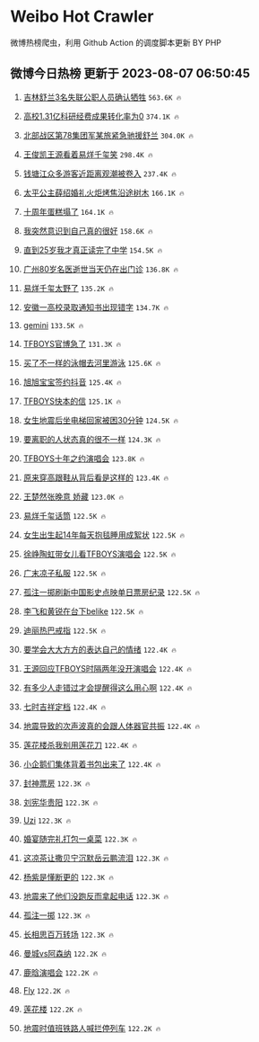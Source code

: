 # Weibo Hot Crawler 



微博热榜爬虫，利用 Github Action 的调度脚本更新 BY PHP 


## 微博今日热榜 更新于 2023-08-07 06:50:45 
1. [吉林舒兰3名失联公职人员确认牺牲](https://s.weibo.com/weibo?q=%23%E5%90%89%E6%9E%97%E8%88%92%E5%85%B03%E5%90%8D%E5%A4%B1%E8%81%94%E5%85%AC%E8%81%8C%E4%BA%BA%E5%91%98%E7%A1%AE%E8%AE%A4%E7%89%BA%E7%89%B2%23&t=31&band_rank=1&Refer=top) `563.6K 🔥` 

1. [高校1.31亿科研经费成果转化率为0](https://s.weibo.com/weibo?q=%23%E9%AB%98%E6%A0%A11.31%E4%BA%BF%E7%A7%91%E7%A0%94%E7%BB%8F%E8%B4%B9%E6%88%90%E6%9E%9C%E8%BD%AC%E5%8C%96%E7%8E%87%E4%B8%BA0%23&t=31&band_rank=2&Refer=top) `374.1K 🔥` 

1. [北部战区第78集团军某旅紧急驰援舒兰](https://s.weibo.com/weibo?q=%23%E5%8C%97%E9%83%A8%E6%88%98%E5%8C%BA%E7%AC%AC78%E9%9B%86%E5%9B%A2%E5%86%9B%E6%9F%90%E6%97%85%E7%B4%A7%E6%80%A5%E9%A9%B0%E6%8F%B4%E8%88%92%E5%85%B0%23&t=31&band_rank=3&Refer=top) `304.0K 🔥` 

1. [王俊凯王源看着易烊千玺笑](https://s.weibo.com/weibo?q=%23%E7%8E%8B%E4%BF%8A%E5%87%AF%E7%8E%8B%E6%BA%90%E7%9C%8B%E7%9D%80%E6%98%93%E7%83%8A%E5%8D%83%E7%8E%BA%E7%AC%91%23&t=31&band_rank=4&Refer=top) `298.4K 🔥` 

1. [钱塘江众多游客近距离观潮被卷入](https://s.weibo.com/weibo?q=%23%E9%92%B1%E5%A1%98%E6%B1%9F%E4%BC%97%E5%A4%9A%E6%B8%B8%E5%AE%A2%E8%BF%91%E8%B7%9D%E7%A6%BB%E8%A7%82%E6%BD%AE%E8%A2%AB%E5%8D%B7%E5%85%A5%23&t=31&band_rank=5&Refer=top) `237.4K 🔥` 

1. [太平公主薛绍婚礼火炬烤焦沿途树木](https://s.weibo.com/weibo?q=%23%E5%A4%AA%E5%B9%B3%E5%85%AC%E4%B8%BB%E8%96%9B%E7%BB%8D%E5%A9%9A%E7%A4%BC%E7%81%AB%E7%82%AC%E7%83%A4%E7%84%A6%E6%B2%BF%E9%80%94%E6%A0%91%E6%9C%A8%23&t=31&band_rank=6&Refer=top) `166.1K 🔥` 

1. [十周年蛋糕塌了](https://s.weibo.com/weibo?q=%23%E5%8D%81%E5%91%A8%E5%B9%B4%E8%9B%8B%E7%B3%95%E5%A1%8C%E4%BA%86%23&t=31&band_rank=7&Refer=top) `164.1K 🔥` 

1. [我突然意识到自己真的很好](https://s.weibo.com/weibo?q=%E6%88%91%E7%AA%81%E7%84%B6%E6%84%8F%E8%AF%86%E5%88%B0%E8%87%AA%E5%B7%B1%E7%9C%9F%E7%9A%84%E5%BE%88%E5%A5%BD&t=31&band_rank=8&Refer=top) `158.6K 🔥` 

1. [直到25岁我才真正读完了中学](https://s.weibo.com/weibo?q=%23%E7%9B%B4%E5%88%B025%E5%B2%81%E6%88%91%E6%89%8D%E7%9C%9F%E6%AD%A3%E8%AF%BB%E5%AE%8C%E4%BA%86%E4%B8%AD%E5%AD%A6%23&t=31&band_rank=9&Refer=top) `154.5K 🔥` 

1. [广州80岁名医逝世当天仍在出门诊](https://s.weibo.com/weibo?q=%23%E5%B9%BF%E5%B7%9E80%E5%B2%81%E5%90%8D%E5%8C%BB%E9%80%9D%E4%B8%96%E5%BD%93%E5%A4%A9%E4%BB%8D%E5%9C%A8%E5%87%BA%E9%97%A8%E8%AF%8A%23&t=31&band_rank=10&Refer=top) `136.8K 🔥` 

1. [易烊千玺太野了](https://s.weibo.com/weibo?q=%23%E6%98%93%E7%83%8A%E5%8D%83%E7%8E%BA%E5%A4%AA%E9%87%8E%E4%BA%86%23&t=31&band_rank=11&Refer=top) `135.2K 🔥` 

1. [安徽一高校录取通知书出现错字](https://s.weibo.com/weibo?q=%23%E5%AE%89%E5%BE%BD%E4%B8%80%E9%AB%98%E6%A0%A1%E5%BD%95%E5%8F%96%E9%80%9A%E7%9F%A5%E4%B9%A6%E5%87%BA%E7%8E%B0%E9%94%99%E5%AD%97%23&t=31&band_rank=12&Refer=top) `134.7K 🔥` 

1. [gemini](https://s.weibo.com/weibo?q=gemini&t=31&band_rank=13&Refer=top) `133.5K 🔥` 

1. [TFBOYS官博急了](https://s.weibo.com/weibo?q=%23TFBOYS%E5%AE%98%E5%8D%9A%E6%80%A5%E4%BA%86%23&t=31&band_rank=14&Refer=top) `131.3K 🔥` 

1. [买了不一样的泳帽去河里游泳](https://s.weibo.com/weibo?q=%E4%B9%B0%E4%BA%86%E4%B8%8D%E4%B8%80%E6%A0%B7%E7%9A%84%E6%B3%B3%E5%B8%BD%E5%8E%BB%E6%B2%B3%E9%87%8C%E6%B8%B8%E6%B3%B3&t=31&band_rank=15&Refer=top) `125.6K 🔥` 

1. [旭旭宝宝签约抖音](https://s.weibo.com/weibo?q=%23%E6%97%AD%E6%97%AD%E5%AE%9D%E5%AE%9D%E7%AD%BE%E7%BA%A6%E6%8A%96%E9%9F%B3%23&t=31&band_rank=16&Refer=top) `125.4K 🔥` 

1. [TFBOYS快本的信](https://s.weibo.com/weibo?q=%23TFBOYS%E5%BF%AB%E6%9C%AC%E7%9A%84%E4%BF%A1%23&t=31&band_rank=17&Refer=top) `125.1K 🔥` 

1. [女生地震后坐电梯回家被困30分钟](https://s.weibo.com/weibo?q=%23%E5%A5%B3%E7%94%9F%E5%9C%B0%E9%9C%87%E5%90%8E%E5%9D%90%E7%94%B5%E6%A2%AF%E5%9B%9E%E5%AE%B6%E8%A2%AB%E5%9B%B030%E5%88%86%E9%92%9F%23&t=31&band_rank=18&Refer=top) `124.5K 🔥` 

1. [要离职的人状态真的很不一样](https://s.weibo.com/weibo?q=%E8%A6%81%E7%A6%BB%E8%81%8C%E7%9A%84%E4%BA%BA%E7%8A%B6%E6%80%81%E7%9C%9F%E7%9A%84%E5%BE%88%E4%B8%8D%E4%B8%80%E6%A0%B7&t=31&band_rank=19&Refer=top) `124.3K 🔥` 

1. [TFBOYS十年之约演唱会](https://s.weibo.com/weibo?q=%23TFBOYS%E5%8D%81%E5%B9%B4%E4%B9%8B%E7%BA%A6%E6%BC%94%E5%94%B1%E4%BC%9A%23&t=31&band_rank=20&Refer=top) `123.8K 🔥` 

1. [原来穿高跟鞋从背后看是这样的](https://s.weibo.com/weibo?q=%23%E5%8E%9F%E6%9D%A5%E7%A9%BF%E9%AB%98%E8%B7%9F%E9%9E%8B%E4%BB%8E%E8%83%8C%E5%90%8E%E7%9C%8B%E6%98%AF%E8%BF%99%E6%A0%B7%E7%9A%84%23&t=31&band_rank=21&Refer=top) `123.4K 🔥` 

1. [王楚然张晚意 娇藏](https://s.weibo.com/weibo?q=%E7%8E%8B%E6%A5%9A%E7%84%B6%E5%BC%A0%E6%99%9A%E6%84%8F%20%E5%A8%87%E8%97%8F&t=31&band_rank=22&Refer=top) `123.0K 🔥` 

1. [易烊千玺话筒](https://s.weibo.com/weibo?q=%E6%98%93%E7%83%8A%E5%8D%83%E7%8E%BA%E8%AF%9D%E7%AD%92&t=31&band_rank=23&Refer=top) `122.5K 🔥` 

1. [女生出生起14年每天抱毯睡用成絮状](https://s.weibo.com/weibo?q=%23%E5%A5%B3%E7%94%9F%E5%87%BA%E7%94%9F%E8%B5%B714%E5%B9%B4%E6%AF%8F%E5%A4%A9%E6%8A%B1%E6%AF%AF%E7%9D%A1%E7%94%A8%E6%88%90%E7%B5%AE%E7%8A%B6%23&t=31&band_rank=24&Refer=top) `122.5K 🔥` 

1. [徐峥陶虹带女儿看TFBOYS演唱会](https://s.weibo.com/weibo?q=%23%E5%BE%90%E5%B3%A5%E9%99%B6%E8%99%B9%E5%B8%A6%E5%A5%B3%E5%84%BF%E7%9C%8BTFBOYS%E6%BC%94%E5%94%B1%E4%BC%9A%23&t=31&band_rank=25&Refer=top) `122.5K 🔥` 

1. [广末凉子私服](https://s.weibo.com/weibo?q=%E5%B9%BF%E6%9C%AB%E5%87%89%E5%AD%90%E7%A7%81%E6%9C%8D&t=31&band_rank=26&Refer=top) `122.5K 🔥` 

1. [孤注一掷刷新中国影史点映单日票房纪录](https://s.weibo.com/weibo?q=%23%E5%AD%A4%E6%B3%A8%E4%B8%80%E6%8E%B7%E5%88%B7%E6%96%B0%E4%B8%AD%E5%9B%BD%E5%BD%B1%E5%8F%B2%E7%82%B9%E6%98%A0%E5%8D%95%E6%97%A5%E7%A5%A8%E6%88%BF%E7%BA%AA%E5%BD%95%23&t=31&band_rank=27&Refer=top) `122.5K 🔥` 

1. [李飞和黄锐在台下belike](https://s.weibo.com/weibo?q=%23%E6%9D%8E%E9%A3%9E%E5%92%8C%E9%BB%84%E9%94%90%E5%9C%A8%E5%8F%B0%E4%B8%8Bbelike%23&t=31&band_rank=28&Refer=top) `122.5K 🔥` 

1. [迪丽热巴戒指](https://s.weibo.com/weibo?q=%23%E8%BF%AA%E4%B8%BD%E7%83%AD%E5%B7%B4%E6%88%92%E6%8C%87%23&t=31&band_rank=29&Refer=top) `122.5K 🔥` 

1. [要学会大大方方的表达自己的情绪](https://s.weibo.com/weibo?q=%E8%A6%81%E5%AD%A6%E4%BC%9A%E5%A4%A7%E5%A4%A7%E6%96%B9%E6%96%B9%E7%9A%84%E8%A1%A8%E8%BE%BE%E8%87%AA%E5%B7%B1%E7%9A%84%E6%83%85%E7%BB%AA&t=31&band_rank=30&Refer=top) `122.4K 🔥` 

1. [王源回应TFBOYS时隔两年没开演唱会](https://s.weibo.com/weibo?q=%23%E7%8E%8B%E6%BA%90%E5%9B%9E%E5%BA%94TFBOYS%E6%97%B6%E9%9A%94%E4%B8%A4%E5%B9%B4%E6%B2%A1%E5%BC%80%E6%BC%94%E5%94%B1%E4%BC%9A%23&t=31&band_rank=31&Refer=top) `122.4K 🔥` 

1. [有多少人走错过才会提醒得这么用心啊](https://s.weibo.com/weibo?q=%E6%9C%89%E5%A4%9A%E5%B0%91%E4%BA%BA%E8%B5%B0%E9%94%99%E8%BF%87%E6%89%8D%E4%BC%9A%E6%8F%90%E9%86%92%E5%BE%97%E8%BF%99%E4%B9%88%E7%94%A8%E5%BF%83%E5%95%8A&t=31&band_rank=32&Refer=top) `122.4K 🔥` 

1. [七时吉祥定档](https://s.weibo.com/weibo?q=%23%E4%B8%83%E6%97%B6%E5%90%89%E7%A5%A5%E5%AE%9A%E6%A1%A3%23&t=31&band_rank=33&Refer=top) `122.4K 🔥` 

1. [地震导致的次声波真的会跟人体器官共振](https://s.weibo.com/weibo?q=%E5%9C%B0%E9%9C%87%E5%AF%BC%E8%87%B4%E7%9A%84%E6%AC%A1%E5%A3%B0%E6%B3%A2%E7%9C%9F%E7%9A%84%E4%BC%9A%E8%B7%9F%E4%BA%BA%E4%BD%93%E5%99%A8%E5%AE%98%E5%85%B1%E6%8C%AF&t=31&band_rank=34&Refer=top) `122.4K 🔥` 

1. [莲花楼杀我别用莲花刀](https://s.weibo.com/weibo?q=%23%E8%8E%B2%E8%8A%B1%E6%A5%BC%E6%9D%80%E6%88%91%E5%88%AB%E7%94%A8%E8%8E%B2%E8%8A%B1%E5%88%80%23&t=31&band_rank=35&Refer=top) `122.4K 🔥` 

1. [小企鹅们集体背着书包出来了](https://s.weibo.com/weibo?q=%E5%B0%8F%E4%BC%81%E9%B9%85%E4%BB%AC%E9%9B%86%E4%BD%93%E8%83%8C%E7%9D%80%E4%B9%A6%E5%8C%85%E5%87%BA%E6%9D%A5%E4%BA%86&t=31&band_rank=36&Refer=top) `122.4K 🔥` 

1. [封神票房](https://s.weibo.com/weibo?q=%E5%B0%81%E7%A5%9E%E7%A5%A8%E6%88%BF&t=31&band_rank=37&Refer=top) `122.3K 🔥` 

1. [刘宪华贵阳](https://s.weibo.com/weibo?q=%E5%88%98%E5%AE%AA%E5%8D%8E%E8%B4%B5%E9%98%B3&t=31&band_rank=38&Refer=top) `122.3K 🔥` 

1. [Uzi](https://s.weibo.com/weibo?q=Uzi&t=31&band_rank=39&Refer=top) `122.3K 🔥` 

1. [婚宴随完礼打包一桌菜](https://s.weibo.com/weibo?q=%E5%A9%9A%E5%AE%B4%E9%9A%8F%E5%AE%8C%E7%A4%BC%E6%89%93%E5%8C%85%E4%B8%80%E6%A1%8C%E8%8F%9C&t=31&band_rank=40&Refer=top) `122.3K 🔥` 

1. [这凉茶让撒贝宁沉默岳云鹏流泪](https://s.weibo.com/weibo?q=%23%E8%BF%99%E5%87%89%E8%8C%B6%E8%AE%A9%E6%92%92%E8%B4%9D%E5%AE%81%E6%B2%89%E9%BB%98%E5%B2%B3%E4%BA%91%E9%B9%8F%E6%B5%81%E6%B3%AA%23&t=31&band_rank=41&Refer=top) `122.3K 🔥` 

1. [杨紫是懂断更的](https://s.weibo.com/weibo?q=%23%E6%9D%A8%E7%B4%AB%E6%98%AF%E6%87%82%E6%96%AD%E6%9B%B4%E7%9A%84%23&t=31&band_rank=42&Refer=top) `122.3K 🔥` 

1. [地震来了他们没跑反而拿起电话](https://s.weibo.com/weibo?q=%23%E5%9C%B0%E9%9C%87%E6%9D%A5%E4%BA%86%E4%BB%96%E4%BB%AC%E6%B2%A1%E8%B7%91%E5%8F%8D%E8%80%8C%E6%8B%BF%E8%B5%B7%E7%94%B5%E8%AF%9D%23&t=31&band_rank=43&Refer=top) `122.3K 🔥` 

1. [孤注一掷](https://s.weibo.com/weibo?q=%E5%AD%A4%E6%B3%A8%E4%B8%80%E6%8E%B7&t=31&band_rank=44&Refer=top) `122.3K 🔥` 

1. [长相思百万转场](https://s.weibo.com/weibo?q=%23%E9%95%BF%E7%9B%B8%E6%80%9D%E7%99%BE%E4%B8%87%E8%BD%AC%E5%9C%BA%23&t=31&band_rank=45&Refer=top) `122.3K 🔥` 

1. [曼城vs阿森纳](https://s.weibo.com/weibo?q=%23%E6%9B%BC%E5%9F%8Evs%E9%98%BF%E6%A3%AE%E7%BA%B3%23&t=31&band_rank=46&Refer=top) `122.2K 🔥` 

1. [鹿晗演唱会](https://s.weibo.com/weibo?q=%E9%B9%BF%E6%99%97%E6%BC%94%E5%94%B1%E4%BC%9A&t=31&band_rank=47&Refer=top) `122.2K 🔥` 

1. [Fly](https://s.weibo.com/weibo?q=Fly&t=31&band_rank=48&Refer=top) `122.2K 🔥` 

1. [莲花楼](https://s.weibo.com/weibo?q=%E8%8E%B2%E8%8A%B1%E6%A5%BC&t=31&band_rank=49&Refer=top) `122.2K 🔥` 

1. [地震时值班铁路人喊拦停列车](https://s.weibo.com/weibo?q=%23%E5%9C%B0%E9%9C%87%E6%97%B6%E5%80%BC%E7%8F%AD%E9%93%81%E8%B7%AF%E4%BA%BA%E5%96%8A%E6%8B%A6%E5%81%9C%E5%88%97%E8%BD%A6%23&t=31&band_rank=50&Refer=top) `122.2K 🔥` 

